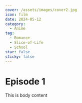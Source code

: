 ```yaml
---
cover: /assets/images/cover2.jpg
icon: film
date: 2024-05-12
category:
  - Anime
tag:
  - Romance
  - Slice-of-Life
  - School
star: false
sticky: false
---
```

# Episode 1

This is body content